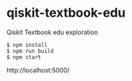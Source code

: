 # qiskit-textbook-edu

Qiskit Textbook edu exploration

```
$ npm install
$ npm run build
$ npm start
```

http://localhost:5000/
